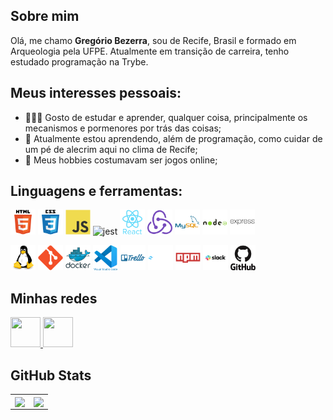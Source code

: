 ## Sobre mim

Olá, me chamo **Gregório Bezerra**, sou de Recife, Brasil e formado em Arqueologia pela UFPE. Atualmente em transição de carreira, tenho estudado programação na Trybe.

## Meus interesses pessoais:

- 👨🏽‍💻 Gosto de estudar e aprender, qualquer coisa, principalmente os mecanismos e pormenores por trás das coisas;
- 🌱 Atualmente estou aprendendo, além de programação, como cuidar de um pé de alecrim aqui no clima de Recife; 
- 🤔 Meus hobbies costumavam ser jogos online;

## Linguagens e ferramentas:  

<p align="left">
  <img src="https://raw.githubusercontent.com/devicons/devicon/master/icons/html5/html5-original-wordmark.svg" alt="html5" width="40" height="40"/> 
  <img src="https://raw.githubusercontent.com/devicons/devicon/master/icons/css3/css3-original-wordmark.svg" alt="css3" width="40" height="40"/> 
  <img src="https://raw.githubusercontent.com/devicons/devicon/master/icons/javascript/javascript-original.svg" alt="javascript" width="40" height="40"/> 
  <img src="https://www.learnstorybook.com/intro-to-storybook/logo-jest.png" alt="jest" width="40" height="40" />
  <img src="https://raw.githubusercontent.com/devicons/devicon/master/icons/react/react-original-wordmark.svg" alt="react" width="40" height="40"/> 
  <img src="https://raw.githubusercontent.com/devicons/devicon/master/icons/redux/redux-original.svg" alt="redux" width="40" height="40"/>
  <img src="https://raw.githubusercontent.com/devicons/devicon/master/icons/mysql/mysql-original-wordmark.svg" alt="mysql" width="40" height="40"/> 
  <img src="https://raw.githubusercontent.com/devicons/devicon/master/icons/nodejs/nodejs-original-wordmark.svg" alt="nodejs" width="40" height="40"/> 
  <img src="https://raw.githubusercontent.com/devicons/devicon/master/icons/express/express-original-wordmark.svg" alt="express" width="40" height="40"/>
</p>
<!--
  <img src="https://github.com/devicons/devicon/blob/master/icons/nextjs/nextjs-original-wordmark.svg" alt="mysql" width="40" height="40"/> 
  <img src="https://github.com/devicons/devicon/blob/master/icons/python/python-original-wordmark.svg" alt="mysql" width="40" height="40"/> 
  <img src="https://github.com/devicons/devicon/blob/master/icons/typescript/typescript-original.svg" alt="mysql" width="40" height="40"/> 
  <img src="https://raw.githubusercontent.com/devicons/devicon/master/icons/heroku/heroku-plain.svg" alt="heroku" width="40" height="40" />
  <img src="https://raw.githubusercontent.com/devicons/devicon/master/icons/mongodb/mongodb-original-wordmark.svg" alt="mongodb" width="40" height="40"/>
<img src="https://cdn.jsdelivr.net/gh/devicons/devicon/icons/mocha/mocha-plain.svg" alt="mocha" width="40" height="40"/>
 -->
<p>
  <img src="https://raw.githubusercontent.com/devicons/devicon/master/icons/linux/linux-original.svg" alt="linux" width="40" height="40" />
  <img src="https://raw.githubusercontent.com/devicons/devicon/master/icons/git/git-original.svg" alt="git" width="40" height="40"/> 
  <img src="https://github.com/devicons/devicon/blob/master/icons/docker/docker-original-wordmark.svg" alt="mysql" width="40" height="40"/>
  <img src="https://github.com/devicons/devicon/blob/master/icons/vscode/vscode-original-wordmark.svg" alt="mysql" width="40" height="40"/>
  <img src="https://github.com/devicons/devicon/blob/master/icons/trello/trello-plain-wordmark.svg" alt="mysql" width="40" height="40"/>
  <img src="https://github.com/devicons/devicon/blob/master/icons/tailwindcss/tailwindcss-original-wordmark.svg" alt="mysql" width="40" height="40"/>
  <img src="https://github.com/devicons/devicon/blob/master/icons/npm/npm-original-wordmark.svg" alt="mysql" width="40" height="40"/>
  <img src="https://github.com/devicons/devicon/blob/master/icons/slack/slack-original-wordmark.svg" alt="mysql" width="40" height="40"/> 
  <img src="https://github.com/devicons/devicon/blob/master/icons/github/github-original-wordmark.svg" alt="mysql" width="40" height="40"/> 
</p>

## Minhas redes

<a href="https://gregoriomhbezerra.github.io/" target="_blank">
  <img src="https://cdn.iconscout.com/icon/free/png-256/github-108-438008.png" width="48px" height="48px">
</a> 
<a href="https://www.linkedin.com/in/gregoriobezerra/" target="_blank">
  <img src="https://i.ibb.co/Kx2GSrT/linkedin.png" width="48px" height="48px">
</a>

## GitHub Stats
<table>
<tr><td>

  <a href="https://github.com/anuraghazra/github-readme-stats" rel="noopener noreferrer" target="_blank">
    <img align="center" src="https://github-readme-stats.vercel.app/api?username=GregorioMHBezerra&show_icons=true&theme=blue-green" />
  </a>

</td><td>

  <a href="https://github.com/anuraghazra/github-readme-stats" rel="noopener noreferrer" target="_blank" target="_blank">
    <img align="center" src="https://github-readme-stats.vercel.app/api/top-langs/?username=GregorioMHBezerra&layout=compact&theme=blue-green" />
  </a>

</td></tr>
</table>

